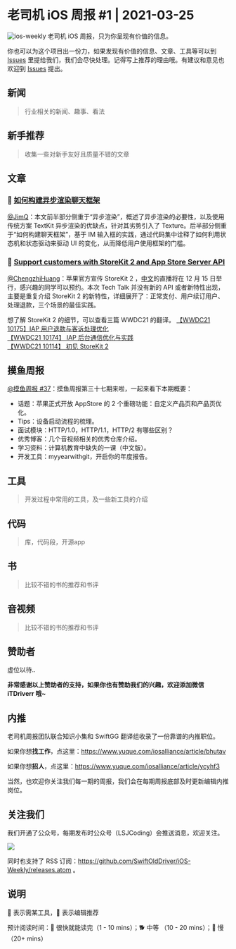 # 老司机 iOS 周报 #1 | 2021-03-25

![ios-weekly](https://github.com/SwiftOldDriver/iOS-Weekly/blob/master/assets/ios-weekly.png?raw=true)
老司机 iOS 周报，只为你呈现有价值的信息。

你也可以为这个项目出一份力，如果发现有价值的信息、文章、工具等可以到 [Issues](https://github.com/SwiftOldDriver/iOS-Weekly/issues) 里提给我们，我们会尽快处理。记得写上推荐的理由哦。有建议和意见也欢迎到 [Issues](https://github.com/SwiftOldDriver/iOS-Weekly/issues) 提出。

## 新闻

> 行业相关的新闻、趣事、看法

## 新手推荐

> 收集一些对新手友好且质量不错的文章

## 文章

### 🐎 [如何构建异步渲染聊天框架](https://mp.weixin.qq.com/s/CAoTWjjnPBzALPBDZaU54g)

[@JimQ](https://github.com/waz0820)：本文前半部分侧重于“异步渲染”，概述了异步渲染的必要性，以及使用传统方案 TextKit 异步渲染的优缺点，针对其劣势引入了 Texture。后半部分侧重于“如何构建聊天框架”，基于 IM 输入框的实践，通过代码集中诠释了如何利用状态机和状态驱动来驱动 UI 的变化，从而降低用户使用框架的门槛。

### 🐎 [Support customers with StoreKit 2 and App Store Server API](https://developer.apple.com/videos/play/tech-talks/10887/)

[@ChengzhiHuang](https://github.com/ChengzhiHuang)：苹果官方宣传 StoreKit 2 ，[中文](https://developer.apple.com/events/tech-talks/dashboard/7DH6V3D8RM/dashboard)的直播将在 12 月 15 日举行，感兴趣的同学可以预约。本次 Tech Talk 并没有新的 API 或者新特性出现，主要是重复介绍 StoreKit 2 的新特性，详细展开了：正常支付、用户续订用户、处理退款，三个场景的最佳实践。

想了解 StoreKit 2 的细节，可以查看三篇 WWDC21 的翻译。
[【WWDC21 10175】IAP 用户退款与客诉处理优化](https://xiaozhuanlan.com/topic/8670251439)  
[【WWDC21 10174】 IAP 后台通信优化与实践](https://xiaozhuanlan.com/topic/3768514920)  
[【WWDC21 10114】 初见 StoreKit 2](https://xiaozhuanlan.com/topic/6138790425)

## 摸鱼周报

[@摸鱼周报 #37](https://mp.weixin.qq.com/s/PwZ2nIHRo0GDsjMx7lSFLg)：摸鱼周报第三十七期来啦，一起来看下本期概要：

* 话题：苹果正式开放 AppStore 的 2 个重磅功能：自定义产品页和产品页优化。
* Tips：设备启动流程的梳理。
* 面试模块：HTTP/1.0，HTTP/1.1，HTTP/2 有哪些区别？
* 优秀博客：几个音视频相关的优秀仓库介绍。
* 学习资料：计算机教育中缺失的一课（中文版）。
* 开发工具：myyearwithgit，开启你的年度报告。

## 工具

> 开发过程中常用的工具，及一些新工具的介绍

## 代码

> 库，代码段，开源app

## 书

> 比较不错的书的推荐和书评

## 音视频

> 比较不错的书的推荐和书评

## 赞助者

虚位以待..

**非常感谢以上赞助者的支持，如果你也有赞助我们的兴趣，欢迎添加微信 iTDriverr 哦~**

## 内推

老司机周报团队联合知识小集和 SwiftGG 翻译组收录了一份靠谱的内推职位。

如果你想**找工作**，点这里：https://www.yuque.com/iosalliance/article/bhutav

如果你想**招人**，点这里：https://www.yuque.com/iosalliance/article/ycyhf3

当然，也欢迎你关注我们每一期的周报，我们会在每期周报底部及时更新编辑内推岗位。

## 关注我们

我们开通了公众号，每期发布时公众号（LSJCoding）会推送消息，欢迎关注。

![](https://github.com/SwiftOldDriver/iOS-Weekly/blob/master/assets/qrcode_for_wechat.jpg?raw=true)

同时也支持了 RSS 订阅：https://github.com/SwiftOldDriver/iOS-Weekly/releases.atom 。

## 说明

🚧 表示需某工具，🌟 表示编辑推荐

预计阅读时间：🐎 很快就能读完（1 - 10 mins）；🐕 中等 （10 - 20 mins）；🐢 慢（20+ mins）
